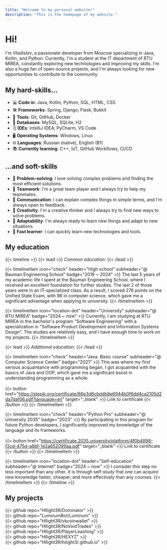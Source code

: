 ```yaml
---
title: "Welcome to my personal website!"
description: "This is the homepage of my website."
---
```


# Hi!
I'm *Vladislav*, a passionate developer from Moscow specializing in Java, Kotlin, and Python. Currently, I'm a student
at the IT department of RTU MIREA, constantly exploring new technologies and improving my skills. I'm also a huge fan of
open-source projects, and I'm always looking for new opportunities to contribute to the community.

## My hard-skills...
- :computer:                **Code in**: Java, Kotlin, Python, SQL, HTML, CSS
- :hammer_and_wrench:       **Frameworks**: Spring, Django, Flask, Bukkit
- :wrench:                  **Tools**: Git, GitHub, Docker
- :floppy_disk:             **Databases**: MySQL, SQLite, H2
- :spiral_notepad:          **IDEs**: IntelliJ IDEA, PyCharm, VS Code
- :desktop_computer:        **Operating Systems**: Windows, Linux
- :globe_with_meridians:    **Languages**: Russian (native), English (B1)
- :books:                   **Currently learning**: C++, IoT, GitHub Workflows, CI/CD

## ...and soft-skills
- :jigsaw:          **Problem-solving**: I love solving complex problems and finding the most efficient solutions.
- :handshake:       **Teamwork**: I'm a great team player and I always try to help my teammates.
- :speech_balloon:  **Communication**: I can explain complex things in simple terms, and I'm always open to feedback.
- :art:             **Creativity**: I'm a creative thinker and I always try to find new ways to solve problems.
- :repeat:          **Adaptability**: I'm always ready to learn new things and adapt to new situations.
- :rocket:          **Fast learner**: I can quickly learn new technologies and tools.


## My education
{{< timeline >}}
{{< lead >}}
*Common education:*
{{< /lead >}}

{{< timelineItem icon="check" header="High school" subheader="@ Bauman Engineering School" badge="2019 ~ 2024" >}}
The last 5 years of my academic life I spent at the Bauman Engineering School, where I received an excellent foundation
for further studies. The last 2 of those years were in an IT-specialized class. As a result, I scored 276 points on the
Unified State Exam, with 98 in computer science, which gave me a significant advantage when applying to university.
{{< /timelineItem >}}

{{< timelineItem icon="location-dot" header="University" subheader="@ RTU MIREA" badge="2024 ~ now" >}}
Currently, I am studying at RTU MIREA in the bachelor's program "Software Engineering" with a specialization in
"Software Product Development and Information Systems Design". The studies are relatively easy, and I have enough time
to work on my projects.
{{< /timelineItem >}}

{{< lead >}}
*Additional education:*
{{< /lead >}}

{{< timelineItem icon="check" header="Java. Basic course" subheader="@ Computer Science Center" badge="2021" >}}
This was where my first serious acquaintance with programming began. I got acquainted with the basics of Java and OOP,
which gave me a significant boost in understanding programming as a whole.
<br>
<br>
{{< button href="https://stepik.org/certificate/66e3d6cbddb8e6944b0f6dd4ca2105d2da7daf06.pdf?language=en" target="_blank" >}}
Link to certificate
{{< /button >}}
{{< /timelineItem >}}

{{< timelineItem icon="check" header="Python Pro" subheader="@ University 2035" badge="2023" >}}
By participating in this program for future Python developers, I significantly improved my knowledge of the language and
its frameworks.
<br>
<br>
{{< button href="https://certificate.2035.university/platform/4f0b4898-f2cd-475d-a6bf-1e2a652099aa.pdf" target="_blank" >}}
Link to certificate
{{< /button >}}
{{< /timelineItem >}}

{{< timelineItem icon="location-dot" header="Self-education" subheader="@ Internet" badge="2024 ~ now" >}}
I consider this step no less important than any other. It is through self-study that one can acquire new knowledge
faster, cheaper, and more effectively than any courses.
{{< /timelineItem >}}
{{< /timeline >}}

## My projects
{{< github repo="HIlight3R/Dominator" >}}
<br>
{{< github repo="LuminumBot/Luminum" >}}
<br>
{{< github repo="HIlight3R/vkcoinwallet" >}}
<br>
{{< github repo="HIlight3R/NoVoidTrades" >}}
<br>
{{< github repo="HIlight3R/PlayerLeashing" >}}
<br>
{{< github repo="HIlight3R/HEXYZ" >}}
<br>
{{< github repo="HIlight3R/hilight3r.github.io" >}}

